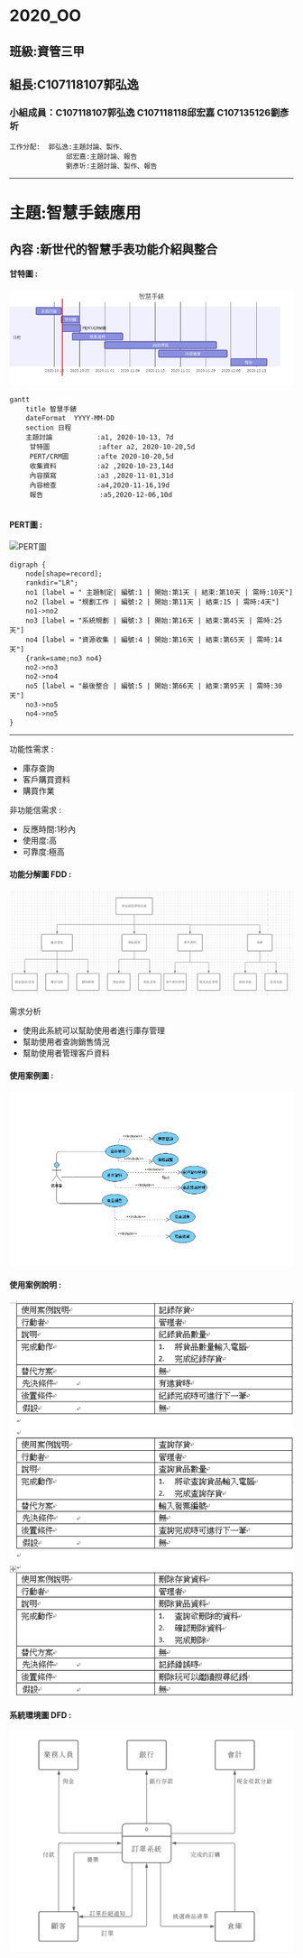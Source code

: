 # 2020_OO

## 班級:資管三甲

## 組長:C107118107郭弘逸

### 小組成員：C107118107郭弘逸 C107118118邱宏嘉 C107135126劉彥圻
```
工作分配:  郭弘逸:主題討論、製作、
              邱宏嘉:主題討論、報告
              劉彥圻:主題討論、製作、報告
```
 ***
# 主題:智慧手錶應用


## 內容 :新世代的智慧手表功能介紹與整合




 
 
#### 甘特圖 :

![甘特](甘特.jpg "甘特")
```
gantt
    title 智慧手錶
    dateFormat  YYYY-MM-DD
    section 日程
    主題討論           :a1, 2020-10-13, 7d
     甘特圖            :after a2, 2020-10-20,5d
     PERT/CRM圖       :afte 2020-10-20,5d
     收集資料          :a2 ,2020-10-23,14d
     內容撰寫          :a3 ,2020-11-01,31d
     內容檢查          :a4,2020-11-16,19d
     報告              :a5,2020-12-06,10d       
     

```
 




#### PERT圖 :


![PERT圖](PERT圖.PNG "PERT圖")

```graphviz
digraph {
	node[shape=record];
	rankdir="LR";
    no1 [label = " 主題制定| 編號:1 | 開始:第1天 | 結束:第10天 | 需時:10天"]
    no2 [label = "規劃工作 | 編號:2 | 開始:第11天 | 結束:15 | 需時:4天"]
    no1->no2
    no3 [label = "系統規劃 | 編號:3 | 開始:第16天 | 結束:第45天 | 需時:25天"]
    no4 [label = "資源收集 | 編號:4 | 開始:第16天 | 結束:第65天 | 需時:14天"]
    {rank=same;no3 no4}
    no2->no3
    no2->no4
    no5 [label = "最後整合 | 編號:5 | 開始:第66天 | 結束:第95天 | 需時:30天"]
    no3->no5
    no4->no5
}
```
 *** 
 功能性需求 : 
 * 庫存查詢
 * 客戶購買資料
 * 購買作業
 
 非功能信需求 :
 * 反應時間:1秒內
 * 使用度:高
 * 可靠度:極高

#### 功能分解圖 FDD :
![FDD](FDD.JPG "FDD")

需求分析
* 使用此系統可以幫助使用者進行庫存管理
* 幫助使用者查詢銷售情況
* 幫助使用者管理客戶資料

#### 使用案例圖 :
![使用案例圖](使用案例圖.png "使用案例圖")

#### 使用案例說明 :
![使用案例說明](使用案例說明.png "使用案例說明")

#### 系統環境圖 DFD :
![DFD](DFD.png "DFD")
